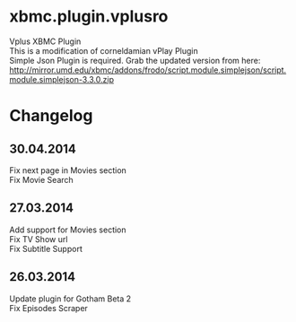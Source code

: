 xbmc.plugin.vplusro
===================

Vplus XBMC Plugin<br/>
This is a modification of corneldamian vPlay Plugin<br/>
Simple Json Plugin is required. Grab the updated version from here: http://mirror.umd.edu/xbmc/addons/frodo/script.module.simplejson/script.module.simplejson-3.3.0.zip<br/>


Changelog
==========

30.04.2014
----------

Fix next page in Movies section<br/>
Fix Movie Search


27.03.2014
----------

Add support for Movies section<br/>
Fix TV Show url<br/>
Fix Subtitle Support


26.03.2014
----------

Update plugin for Gotham Beta 2<br/>
Fix Episodes Scraper
